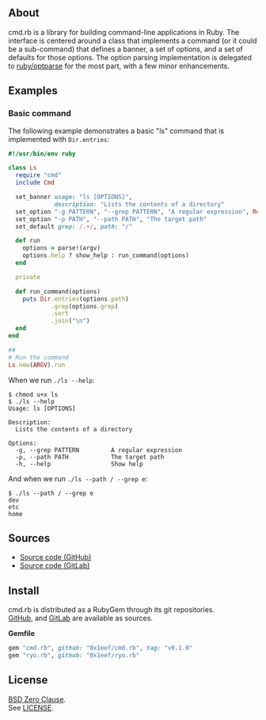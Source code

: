 ## About

cmd.rb is a library for building command-line applications
in Ruby. The interface is centered around a class that implements
a command (or it could be a sub-command) that defines a banner,
a set of options, and a set of defaults for those options. The
option parsing implementation is delegated to
[ruby/optparse](https://github.com/ruby/optparse)
for the most part, with a few minor enhancements.

## Examples

### Basic command

The following example demonstrates a basic "ls" command that is
implemented with `Dir.entries`:

```ruby
#!/usr/bin/env ruby

class Ls
  require "cmd"
  include Cmd

  set_banner usage: "ls [OPTIONS]",
             description: "Lists the contents of a directory"
  set_option "-g PATTERN", "--grep PATTERN", "A regular expression", Regexp
  set_option "-p PATH", "--path PATH", "The target path"
  set_default grep: /.+/, path: "/"

  def run
    options = parse!(argv)
    options.help ? show_help : run_command(options)
  end

  private

  def run_command(options)
    puts Dir.entries(options.path)
            .grep(options.grep)
            .sort
            .join("\n")
  end
end

##
# Run the command
Ls.new(ARGV).run
```

When we run `./ls --help`:

```
$ chmod u+x ls
$ ./ls --help
Usage: ls [OPTIONS]

Description:
  Lists the contents of a directory

Options:
  -g, --grep PATTERN         A regular expression
  -p, --path PATH            The target path
  -h, --help                 Show help

```

And when we run `./ls --path / --grep e`:

```
$ ./ls --path / --grep e
dev
etc
home
```

## Sources

* [Source code (GitHub)](https://github.com/0x1eef/cmd.rb#readme)
* [Source code (GitLab)](https://gitlab.com/0x1eef/cmd.rb#about)

## Install

cmd.rb is distributed as a RubyGem through its git repositories. <br>
[GitHub](https://github.com/0x1eef/cmd.rb),
and
[GitLab](https://gitlab.com/0x1eef/cmd.rb)
are available as sources.

**Gemfile**

```ruby
gem "cmd.rb", github: "0x1eef/cmd.rb", tag: "v0.1.0"
gem "ryo.rb", github: "0x1eef/ryo.rb"
```

## <a id="license"> License </a>

[BSD Zero Clause](https://choosealicense.com/licenses/0bsd/).
<br>
See [LICENSE](./LICENSE).
